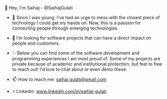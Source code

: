 👋 Hey, I'm Saihaj - @SaihajGulati

  - 🌱 Since I was young, I've had an urge to mess with the closest piece of technology I could get my hands on. Now, this is a passion for connecting people through emerging technologies.
  - 👀 I’m looking for software projects that can have a direct impact on people and customers.
  - ✨ Below you can find some of the software development and programming experiences I am most proud of. Some of my projects are private because of academic and institutional protection, but feel to free to reach out! I'd love to chat about or even demo these.

  
- 📫 How to reach me: saihaj.gulati@gmail.com
- ⚡ Linkedin: www.linkedin.com/in/saihaj-gulati

<!---
- 🤔 I’m looking for help with ...
- 💬 Ask me about ...
- 😄 Pronouns: ...
- ⚡ Fun fact: ...
-->
